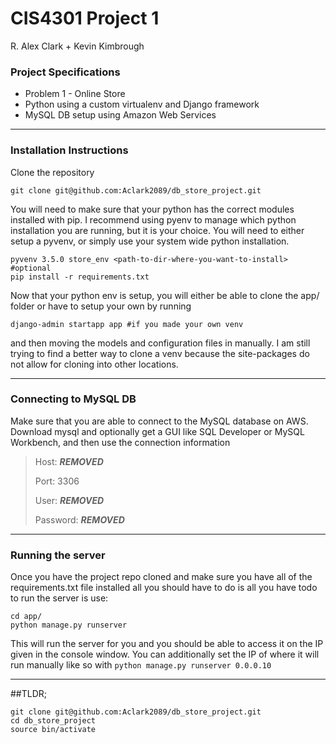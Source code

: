 # CIS4301 Project 1

R. Alex Clark + Kevin Kimbrough

### Project Specifications

* Problem 1 - Online Store
* Python using a custom virtualenv and Django framework
* MySQL DB setup using Amazon Web Services

***

### Installation Instructions

Clone the repository

```
git clone git@github.com:Aclark2089/db_store_project.git
```

You will need to make sure that your python has the correct modules installed
with pip. I recommend using pyenv to manage which python installation you are
running, but it is your choice. You will need to either setup a pyvenv, or
simply use your system wide python installation.

```
pyvenv 3.5.0 store_env <path-to-dir-where-you-want-to-install> #optional
pip install -r requirements.txt
```

Now that your python env is setup, you will either be able to clone the app/
folder or have to setup your own by running

```
django-admin startapp app #if you made your own venv
```

and then moving the models and configuration files in manually. I am still
trying to find a better way to clone a venv because the site-packages do not
allow for cloning into other locations.

***

### Connecting to MySQL DB

Make sure that you are able to connect to the MySQL database on AWS. Download
mysql and optionally get a GUI like SQL Developer or MySQL Workbench, and then
use the connection information

> Host: ***REMOVED***
>
> Port: 3306
>
> User: ***REMOVED***
>
> Password: ***REMOVED***

***

### Running the server

Once you have the project repo cloned and make sure you have all of the
requirements.txt file installed all you should have to do is
all you have todo to run the server is use:

```
cd app/
python manage.py runserver
```

This will run the server for you and you should be able to access it on the IP
given in the console window. You can additionally set the IP of where it will
run manually like so with `python manage.py runserver 0.0.0.10`
***
##TLDR;
```
git clone git@github.com:Aclark2089/db_store_project.git
cd db_store_project
source bin/activate
```
